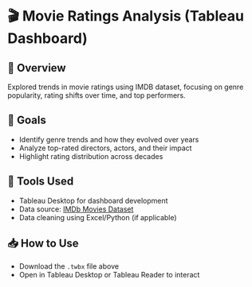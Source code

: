 # 🎬 Movie Ratings Analysis (Tableau Dashboard)

## 📌 Overview
Explored trends in movie ratings using IMDB dataset, focusing on genre popularity, rating shifts over time, and top performers.

## 🎯 Goals
- Identify genre trends and how they evolved over years
- Analyze top-rated directors, actors, and their impact
- Highlight rating distribution across decades

## 🔧 Tools Used
- Tableau Desktop for dashboard development
- Data source: [IMDb Movies Dataset](https://www.imdb.com/)
- Data cleaning using Excel/Python (if applicable)

## 📥 How to Use
- Download the `.twbx` file above
- Open in Tableau Desktop or Tableau Reader to interact
